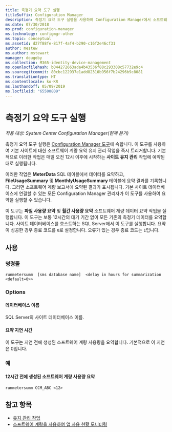 ```yaml
---
title: 측정기 요약 도구 실행
titleSuffix: Configuration Manager
description: 측정기 요약 도구 실행을 사용하여 Configuration Manager에서 소프트웨어 계량 요약 작업을 트리거합니다.
ms.date: 07/30/2018
ms.prod: configuration-manager
ms.technology: configmgr-other
ms.topic: conceptual
ms.assetid: d27f88fe-817f-4af4-b290-c16f2e46cf31
author: mestew
ms.author: mstewart
manager: dougeby
ms.collection: M365-identity-device-management
ms.openlocfilehash: b044272663ada4b43536f88c293308c57732e9c4
ms.sourcegitcommit: 80cbc122937e1add82310b956f7b24296b9c8081
ms.translationtype: HT
ms.contentlocale: ko-KR
ms.lasthandoff: 05/09/2019
ms.locfileid: "65500809"
---
```

# <a name="run-meter-summarization-tool"></a>측정기 요약 도구 실행

*적용 대상: System Center Configuration Manager(현재 분기)*

측정기 요약 도구 실행은 [Configuration Manager 도구](/sccm/core/support/tools)에 속합니다. 이 도구를 사용하여 기본 사이트에 대한 소프트웨어 계량 요약 유지 관리 작업을 즉시 트리거합니다. 기본적으로 이러한 작업은 매일 오전 12시 이후에 시작하는 **사이트 유지 관리** 작업에 예약된 대로 실행됩니다. 

이러한 작업은 **MeterData** SQL 테이블에서 데이터를 요약하고, **FileUsageSummary** 및 **MonthlyUsageSummary** 테이블에 요약 결과를 기록합니다. 그러면 소프트웨어 계량 보고서에 요약된 결과가 표시됩니다. 기본 사이트 데이터베이스에 연결할 수 있는 모든 Configuration Manager 관리자가 이 도구를 사용하여 요약을 실행할 수 있습니다. 

이 도구는 **파일 사용량 요약** 및 **월간 사용량 요약** 소프트웨어 계량 데이터 요약 작업을 실행합니다. 이 도구는 보통 12시간의 대기 기간 없이 모든 기존의 측정기 데이터를 요약합니다. 사이트 데이터베이스를 호스트하는 SQL Server에서 이 도구를 실행합니다. 요약이 성공한 경우 종료 코드를 `0`로 설정합니다. 오류가 있는 경우 종료 코드는 `1`입니다.



## <a name="usage"></a>사용

### <a name="command-line"></a>명령줄

`runmetersumm  [sms database name]  <delay in hours for summarization <default=0>>`


### <a name="options"></a>Options

#### <a name="database-name"></a>데이터베이스 이름
SQL Server의 사이트 데이터베이스 이름.

#### <a name="delay-in-hours-for-summarization"></a>요약 지연 시간
이 도구는 지연 전에 생성된 소프트웨어 계량 사용량을 요약합니다. 기본적으로 이 지연은 0입니다.


### <a name="example"></a>예

#### <a name="summarize-the-software-metering-usage-generated-12-hours-ago"></a>12시간 전에 생성된 소프트웨어 계량 사용량 요약

`runmetersumm CCM_ABC <12>`



## <a name="see-also"></a>참고 항목

- [유지 관리 작업](/sccm/core/servers/manage/maintenance-tasks)
- [소프트웨어 계량을 사용하여 앱 사용 현황 모니터링](/sccm/apps/deploy-use/monitor-app-usage-with-software-metering)
